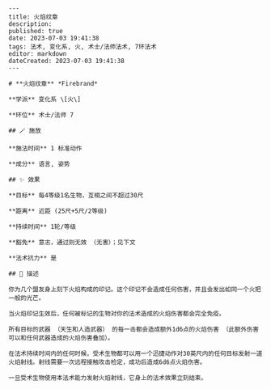 
    ---
    title: 火焰纹章
    description: 
    published: true
    date: 2023-07-03 19:41:38
    tags: 法术, 变化系, 火, 术士/法师法术, 7环法术
    editor: markdown
    dateCreated: 2023-07-03 19:41:38
    ---

    # **火焰纹章** *Firebrand*

    **学派** 变化系 \[火\] 

    **环位** 术士/法师 7

    ## 🪄 施放

    **施法时间** 1 标准动作

    **成分** 语言, 姿势

    ## ✨ 效果 

    **目标** 每4等级1名生物，互相之间不超过30尺 

    **距离** 近距 (25尺+5尺/2等级)  

    **持续时间** 1轮/等级 

    **豁免** 意志，通过则无效 （无害）；见下文

    **法术抗力** 是

    ## 📖 描述

    你为几个盟友身上刻下火焰构成的印记。这个印记不会造成任何伤害，并且会发出如同一个火把一般的光芒。

    当火焰印记生效后，任何被标记的生物对你的法术造成的火焰伤害都会完全免疫。

    所有目标的武器 （天生和人造武器） 的每一击都会造成额外1d6点的火焰伤害 （此额外伤害可以和任何武器造成的火焰伤害叠加）。

    在法术持续时间内的任何时候，受术生物都可以用一个迅捷动作对30英尺内的任何目标发射一道火焰射线。射线需要一次远程接触攻击检定，成功后造成6d6点火焰伤害。

    一旦受术生物使用本法术能力发射火焰射线，它身上的法术效果立刻结束。
    